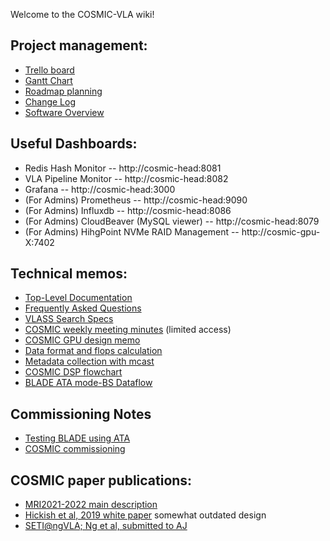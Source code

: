 Welcome to the COSMIC-VLA wiki!

## Project management:
* [Trello board](https://trello.com/b/K4d1jXQS/cosmic-vla)
* [Gantt Chart](https://drive.google.com/file/d/14QTlJbZEkx8_5qUNgs0EAgyQtQoeBEgK/view?usp=sharing)
* [Roadmap planning](https://docs.google.com/document/d/1nDtOfW71EruebsAeaTjjUV2HyhS5Rfpo4atIe5qpj1Y/edit#heading=h.dc9xlo2irlap)
* [Change Log](https://docs.google.com/spreadsheets/d/19PUhLtoywIaozQi-byDJI83Ps2QncOS2EjfxDlQ9dk8/edit?usp=sharing)
* [Software Overview](./SoftwareSystem/README.md)

## Useful Dashboards:

* Redis Hash Monitor -- http://cosmic-head:8081
* VLA Pipeline Monitor -- http://cosmic-head:8082
* Grafana -- http://cosmic-head:3000
* (For Admins) Prometheus -- http://cosmic-head:9090
* (For Admins) Influxdb -- http://cosmic-head:8086
* (For Admins) CloudBeaver (MySQL viewer) -- http://cosmic-head:8079
* (For Admins) HihgPoint NVMe RAID Management -- http://cosmic-gpu-X:7402

## Technical memos:
* [Top-Level Documentation](./Memos/cosmic.md)
* [Frequently Asked Questions](./Memos/faqs.md)
* [VLASS Search Specs](./Memos/VLASS_Search_Pipeline_Specs.pdf)
* [COSMIC weekly meeting minutes](https://docs.google.com/document/d/1n4c8C7agsP-IJm5UEjiFZ4XCRolCnSUMZqB_bs5TNK8/edit?usp=sharing) (limited access)
* [COSMIC GPU design memo](./Memos/GPU_Cluster_Design.pdf)
* [Data format and flops calculation](https://docs.google.com/spreadsheets/d/1nBg8_RJp51gihRQK03zA6st_9hRyWhyO-QC6rQ72_Ns/edit#gid=0)
* [Metadata collection with mcast](./Memos/VLA_Mcast.pdf)
* [COSMIC DSP flowchart](https://drive.google.com/file/d/1uvJGjCCOi-rpOVnLSkC_L1pJtnS2vnZ5/view)
* [BLADE ATA mode-BS Dataflow](./SoftwareSystem/subsys_BLADE_BS_dataflow.md)

## Commissioning Notes
* [Testing BLADE using ATA](https://github.com/MydonSolutions/blade/blob/blade-cli-vla/tests/apps/blade-cli/manual.md#primary-sky-data-test)
* [COSMIC commissioning](../Memos/Commissioning_COSMIC.pdf)
## COSMIC paper publications:
* [MRI2021-2022 main description](https://drive.google.com/file/d/1HAF9AT9CL8ye8EIYFT2CmGkzXPzcN9TY/view?usp=sharing)
* [Hickish et al, 2019 white paper](https://ui.adsabs.harvard.edu/abs/2019BAAS...51g.269H/abstract) somewhat outdated design
* [SETI@ngVLA; Ng et al, submitted to AJ](https://drive.google.com/file/d/1_zQMk7uJgYrZDlLSezKBmmzcb_v6U0x1/view)
